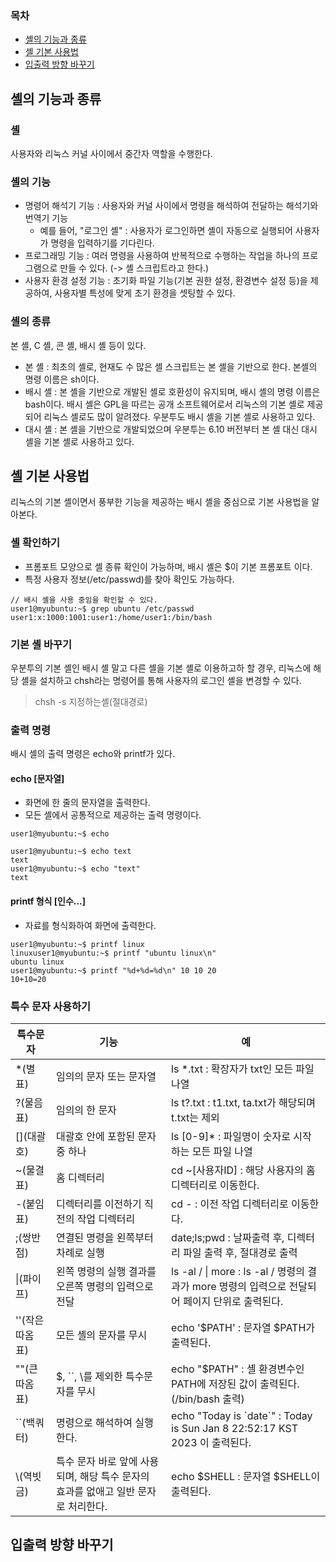 ### 목차
- [셸의 기능과 종류](#셸의-기능과-종류)
- [셸 기본 사용법](#셸-기본-사용법)
- [입출력 방향 바꾸기](#입출력-방향-바꾸기)

## 셸의 기능과 종류
### 셸
사용자와 리눅스 커널 사이에서 중간자 역할을 수행한다.
### 셸의 기능
- 명령어 해석기 기능 : 사용자와 커널 사이에서 명령을 해석하여 전달하는 해석기와 번역기 기능
    - 예를 들어, "로그인 셸" : 사용자가 로그인하면 셸이 자동으로 실행되어 사용자가 명령을 입력하기를 기다린다.   
- 프로그래밍 기능 : 여러 명령을 사용하여 반복적으로 수행하는 작업을 하나의 프로그램으로 만들 수 있다. (-> 셸 스크립트라고 한다.)
- 사용자 환경 설정 기능 : 초기화 파일 기능(기본 권한 설정, 환경변수 설정 등)을 제공하여, 사용자별 특성에 맞게 초기 환경을 셋팅할 수 있다.
### 셸의 종류
본 셸, C 셸, 콘 셸, 배시 셸 등이 있다.
- 본 셸 : 최초의 셸로, 현재도 수 많은 셸 스크립트는 본 셸을 기반으로 한다. 본셸의 명령 이름은 sh이다.
- 배시 셸 : 본 셸을 기반으로 개발된 셸로 호환성이 유지되며, 배시 셸의 명령 이름은 bash이다. 배시 셸은 GPL을 따르는 공개 소프트웨어로서 리눅스의 기본 셸로 제공되어 리눅스 셸로도 많이 알려졌다. 우분투도 배시 셸을 기본 셸로 사용하고 있다.
- 대시 셸 : 본 셸을 기반으로 개발되었으며 우분투는 6.10 버전부터 본 셸 대신 대시 셸을 기본 셸로 사용하고 있다.


## 셸 기본 사용법
리눅스의 기본 셸이면서 풍부한 기능을 제공하는 배시 셸을 중심으로 기본 사용법을 알아본다.
### 셸 확인하기
- 프롬포트 모양으로 셸 종류 확인이 가능하며, 배시 셸은 $이 기본 프롬포트 이다.
- 특정 사용자 정보(/etc/passwd)를 찾아 확인도 가능하다.
```
// 배시 셸을 사용 중임을 확인할 수 있다.
user1@myubuntu:~$ grep ubuntu /etc/passwd
user1:x:1000:1001:user1:/home/user1:/bin/bash
```
### 기본 셸 바꾸기
우분투의 기본 셸인 배시 셸 말고 다른 셸을 기본 셸로 이용하고하 할 경우, 리눅스에 해당 셸을 설치하고 chsh라는 명령어를 통해 사용자의 로그인 셸을 변경할 수 있다.
> chsh -s 지정하는셸(절대경로)

### 출력 명령
배시 셸의 출력 명령은 echo와 printf가 있다.
#### echo [문자열]
- 화면에 한 줄의 문자열을 출력한다.
- 모든 셸에서 공통적으로 제공하는 출력 명령이다.
```
user1@myubuntu:~$ echo

user1@myubuntu:~$ echo text
text
user1@myubuntu:~$ echo "text"
text
```
#### printf 형식 [인수...]
- 자료를 형식화하여 화면에 출력한다.
```
user1@myubuntu:~$ printf linux
linuxuser1@myubuntu:~$ printf "ubuntu linux\n"
ubuntu linux
user1@myubuntu:~$ printf "%d+%d=%d\n" 10 10 20
10+10=20
```

### 특수 문자 사용하기
|특수문자|기능|예|
|---|----------------------|------------------------|
|*(별표)|임의의 문자 또는 문자열|ls *.txt : 확장자가 txt인 모든 파일 나열|
|?(물음표)|임의의 한 문자|ls t?.txt : t1.txt, ta.txt가 해당되며 t.txt는 제외|
|\[](대괄호)|대괄호 안에 포함된 문자중 하나|ls [0-9]* : 파일명이 숫자로 시작하는 모든 파일 나열|
|~(물결표)|홈 디렉터리|cd ~[사용자ID] : 해당 사용자의 홈 디렉터리로 이동한다.|
|-(붙임표)|디렉터리를 이전하기 직전의 작업 디렉터리|cd - : 이전 작업 디렉터리로 이동한다.|
|;(쌍반점)|연결된 명령을 왼쪽부터 차례로 실행|date;ls;pwd : 날짜출력 후, 디렉터리 파일 출력 후, 절대경로 출력|
|\|(파이프)|왼쪽 명령의 실행 결과를 오른쪽 명령의 입력으로 전달|ls -al / \| more : ls -al / 명령의 결과가 more 명령의 입력으로 전달되어 페이지 단위로 출력된다.|
|''(작은따옴표)|모든 셸의 문자를 무시|echo '$PATH' : 문자열 $PATH가 출력된다.|
|""(큰따옴표)|$, ``, \를 제외한 특수문자를 무시|echo "$PATH" : 셸 환경변수인 PATH에 저장된 값이 출력된다.(/bin/bash 출력)|
|\`\`(백쿼터)|명령으로 해석하여 실행한다.|echo "Today is \`date\`" : Today is Sun Jan  8 22:52:17 KST 2023 이 출력된다.|
|\\(역빗금)|특수 문자 바로 앞에 사용되며, 해당 특수 문자의 효과를 없애고 일반 문자로 처리한다.|echo \$SHELL : 문자열 $SHELL이 출력된다.|


## 입출력 방향 바꾸기
